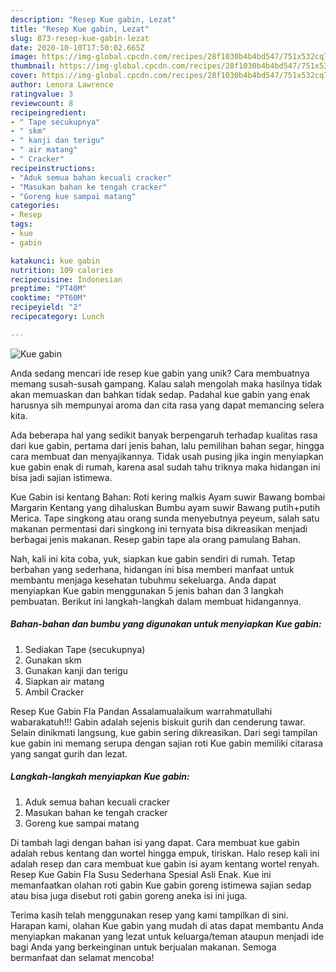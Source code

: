 ```yaml
---
description: "Resep Kue gabin, Lezat"
title: "Resep Kue gabin, Lezat"
slug: 873-resep-kue-gabin-lezat
date: 2020-10-10T17:50:02.665Z
image: https://img-global.cpcdn.com/recipes/28f1030b4b4bd547/751x532cq70/kue-gabin-foto-resep-utama.jpg
thumbnail: https://img-global.cpcdn.com/recipes/28f1030b4b4bd547/751x532cq70/kue-gabin-foto-resep-utama.jpg
cover: https://img-global.cpcdn.com/recipes/28f1030b4b4bd547/751x532cq70/kue-gabin-foto-resep-utama.jpg
author: Lenora Lawrence
ratingvalue: 3
reviewcount: 8
recipeingredient:
- " Tape secukupnya"
- " skm"
- " kanji dan terigu"
- " air matang"
- " Cracker"
recipeinstructions:
- "Aduk semua bahan kecuali cracker"
- "Masukan bahan ke tengah cracker"
- "Goreng kue sampai matang"
categories:
- Resep
tags:
- kue
- gabin

katakunci: kue gabin 
nutrition: 109 calories
recipecuisine: Indonesian
preptime: "PT40M"
cooktime: "PT60M"
recipeyield: "2"
recipecategory: Lunch

---
```



![Kue gabin](https://img-global.cpcdn.com/recipes/28f1030b4b4bd547/751x532cq70/kue-gabin-foto-resep-utama.jpg)

Anda sedang mencari ide resep kue gabin yang unik? Cara membuatnya memang susah-susah gampang. Kalau salah mengolah maka hasilnya tidak akan memuaskan dan bahkan tidak sedap. Padahal kue gabin yang enak harusnya sih mempunyai aroma dan cita rasa yang dapat memancing selera kita.

Ada beberapa hal yang sedikit banyak berpengaruh terhadap kualitas rasa dari kue gabin, pertama dari jenis bahan, lalu pemilihan bahan segar, hingga cara membuat dan menyajikannya. Tidak usah pusing jika ingin menyiapkan kue gabin enak di rumah, karena asal sudah tahu triknya maka hidangan ini bisa jadi sajian istimewa.

Kue Gabin isi kentang Bahan: Roti kering malkis Ayam suwir Bawang bombai Margarin Kentang yang dihaluskan Bumbu ayam suwir Bawang putih+putih Merica. Tape singkong atau orang sunda menyebutnya peyeum, salah satu makanan permentasi dari singkong ini ternyata bisa dikreasikan menjadi berbagai jenis makanan. Resep gabin tape ala orang pamulang Bahan.


Nah, kali ini kita coba, yuk, siapkan kue gabin sendiri di rumah. Tetap berbahan yang sederhana, hidangan ini bisa memberi manfaat untuk membantu menjaga kesehatan tubuhmu sekeluarga. Anda dapat menyiapkan Kue gabin menggunakan 5 jenis bahan dan 3 langkah pembuatan. Berikut ini langkah-langkah dalam membuat hidangannya.

<!--inarticleads1-->

##### Bahan-bahan dan bumbu yang digunakan untuk menyiapkan Kue gabin:

1. Sediakan  Tape (secukupnya)
1. Gunakan  skm
1. Gunakan  kanji dan terigu
1. Siapkan  air matang
1. Ambil  Cracker


Resep Kue Gabin Fla Pandan Assalamualaikum warrahmatullahi wabarakatuh!!! Gabin adalah sejenis biskuit gurih dan cenderung tawar. Selain dinikmati langsung, kue gabin sering dikreasikan. Dari segi tampilan kue gabin ini memang serupa dengan sajian roti Kue gabin memiliki citarasa yang sangat gurih dan lezat. 

<!--inarticleads2-->

##### Langkah-langkah menyiapkan Kue gabin:

1. Aduk semua bahan kecuali cracker
1. Masukan bahan ke tengah cracker
1. Goreng kue sampai matang


Di tambah lagi dengan bahan isi yang dapat. Cara membuat kue gabin adalah rebus kentang dan wortel hingga empuk, tiriskan. Halo resep kali ini adalah resep dan cara membuat kue gabin isi ayam kentang wortel renyah. Resep Kue Gabin Fla Susu Sederhana Spesial Asli Enak. Kue ini memanfaatkan olahan roti gabin Kue gabin goreng istimewa sajian sedap atau bisa juga disebut roti gabin goreng aneka isi ini juga. 

Terima kasih telah menggunakan resep yang kami tampilkan di sini. Harapan kami, olahan Kue gabin yang mudah di atas dapat membantu Anda menyiapkan makanan yang lezat untuk keluarga/teman ataupun menjadi ide bagi Anda yang berkeinginan untuk berjualan makanan. Semoga bermanfaat dan selamat mencoba!

